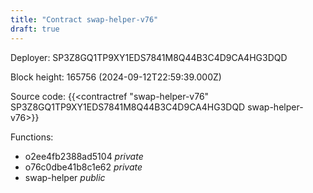 ```yaml
---
title: "Contract swap-helper-v76"
draft: true
---
```

Deployer: SP3Z8GQ1TP9XY1EDS7841M8Q44B3C4D9CA4HG3DQD


 



Block height: 165756 (2024-09-12T22:59:39.000Z)

Source code: {{<contractref "swap-helper-v76" SP3Z8GQ1TP9XY1EDS7841M8Q44B3C4D9CA4HG3DQD swap-helper-v76>}}

Functions:

* o2ee4fb2388ad5104 _private_
* o76c0dbe41b8c1e62 _private_
* swap-helper _public_
